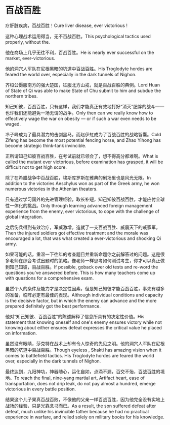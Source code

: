 # 百战百胜

<p><span class="chinese">疗肝脏疾病，百战百胜！</span><span class="english">Cure liver disease, ever victorious !</span></p>

<p><span class="chinese">这种心理战术运用得当，无不百战百胜。</span><span class="english">This psychological tactics used properly, without the.</span></p>

<p><span class="chinese">他在商场上几乎无往不利，百战百胜。</span><span class="english">He is nearly ever successful on the market, ever-victorious.</span></p>

<p><span class="chinese">他的洞穴人军队在尼根黑暗的坑道中百战百胜。</span><span class="english">His Troglodyte hordes are feared the world over, especially in the dark tunnels of Nighon.</span></p>

<p><span class="chinese">齐桓公慑服南方的强大楚国，征服北方山戎，就是百战百胜的典例。</span><span class="english">Lord Huan of State of Qi was able to make State of Chu submit to him and subdue the northern tribes.</span></p>

<p><span class="chinese">知己知彼，百战百胜，只有这样，我们才能真正有效地打好“消灭”肥胖的战斗——也许我们还能避免一场无谓的战争。</span><span class="english">Only then can we really know how to effectively wage the war on obesity — or if such a war even needs to be waged.</span></p>

<p><span class="chinese">冷子峰成为了最具潜力的击剑黑马，而赵伊虹成为了百战百胜的战略智囊。</span><span class="english">Cold Zifeng has become the most potential fencing horse, and Zhao Yihong has become strategic think-tank invincible.</span></p>

<p><span class="chinese">正所谓知己知彼百战百胜，在考试前就已领会了，想不得高分都难啊。</span><span class="english">What is called the mutant ever victorious, before examination has grasped, it will be difficult not to get high score.</span></p>

<p><span class="chinese">除了在希腊战争中百战百胜，埃斯库罗斯在雅典的剧场里也是风光无限。</span><span class="english">In addition to the victories Aeschylus won as part of the Greek army, he won numerous victories in the Athenian theaters.</span></p>

<p><span class="chinese">只有通过学习国外的先进管理经验，取长补短，知己知彼百战百胜，才能应付全球性一体化的挑战。</span><span class="english">Only through learning advanced foreign management experience from the enemy, ever victorious, to cope with the challenge of global integration.</span></p>

<p><span class="chinese">之后伤兵得到有效治疗，军威激增。造就了一支百战百胜、威震天下的戚家军。</span><span class="english">Then the injured soldiers got effective treatment and the morale was encouraged a lot, that was what created a ever-victorious and shocking Qi army.</span></p>

<p><span class="chinese">如果可能的话，重温一下往年的考查题目并重新命题你之前解答过的问题。这是很多老师在综合考试出题时的策略。像老师一样思考如何测试考生，你才可以真正做到知己知彼，百战百胜。</span><span class="english">If possible, goback over old tests and re-word the questions you've answered before. This is how many teachers come up with questions for a comprehensive exam.</span></p>

<p><span class="chinese">虽然个人的条件及能力才是决定性因素，但是知己知彼才能百战百胜，事先有越多的准备，临阵必定有最佳的表现。</span><span class="english">Although individual conditions and capacity is the decisive factor, but in which the enemy can advance and the more prepared definitely got the best performance.</span></p>

<p><span class="chinese">他对“知己知彼、百战百胜”的陈述解释了信息所具有的决定性价值。</span><span class="english">His statement that knowing oneself and one's enemy ensures victory while not knowing about either ensures defeat expresses the critical value he placed on information.</span></p>

<p><span class="chinese">虽然没有眼睛，莎克特在战术上却有令人惊奇的先见之明。他的洞穴人军队在尼根黑暗的坑道中百战百胜。</span><span class="english">Though eyeless , Shakti has amazing vision when it comes to battlefield tactics. His Troglodyte hordes are feared the world over, especially in the dark tunnels of Nighon.</span></p>

<p><span class="chinese">最终达到，九阳神功，神器随心，运化自如，点滴不漏，百交不殆，百战百胜的境地。</span><span class="english">To reach the final, nine-yang martial art, Artifact heart, ease of transportation, does not drip leak, do not pay almost a hundred, emerge victorious in every battle position.</span></p>

<p><span class="chinese">结果这个儿子果真百战百败，不像他的父亲一样百战百胜，因为他完全没有实地上战场的经验，只是光靠念书而已。</span><span class="english">As a result, the son suffered defeat after defeat, much unlike his invincible father because he had no practical experience in warfare, and relied solely on military books for his knowledge.</span></p>

